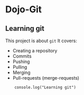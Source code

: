 # Dojo-Git
## Learning git
This project is about `git`
It covers:
- Creating a repository
- Commits
- Pushing
- Pulling
- Merging
- Pull-requests (merge-requests)

```
    console.log("Learning git")
```
